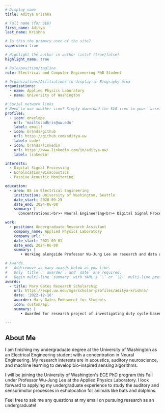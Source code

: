 ```yaml
---
# Display name
title: Aditya Krishna

# Full name (for SEO)
first_name: Aditya
last_name: Krishna

# Is this the primary user of the site?
superuser: true

# Highlight the author in author lists? (true/false)
highlight_name: true

# Role/position/tagline
role: Electrical and Computer Engineering PhD Student

# Organizations/Affiliations to display in Biography blox
organizations:
  - name: Applied Physics Laboratory
  - name: University of Washington

# Social network links
# Need to use another icon? Simply download the SVG icon to your `assets/media/icons/` folder.
profiles:
  - icon: envelope
    url: 'mailto:adkris@uw.edu'
    label: email!
  - icon: brands/github
    url: https://github.com/aditya-uw
    label: code!
  - icon: brands/linkedin
    url: https://www.linkedin.com/in/aditya-uw/
    label: linkedin!

interests:
  - Digital Signal Processing
  - Echolocation/Bioacoustics
  - Passive Acoustic Monitoring

education:
  - area: BS in Electrical Engineering
    institution: University of Washington, Seattle
    date_start: 2020-09-25
    date_end: 2024-06-08
    summary: |      
      Concentrations:<br>• Neural Engineering<br>• Digital Signal Processing

work:
  - position: Undergraduate Research Assistant
    company_name: Applied Physics Laboratory
    company_url: ''
    date_start: 2021-09-01
    date_end: 2024-06-08
    summary: |
       • Working alongside Professor Wu-Jung Lee on research and data analysis.<br>• Collected field data on bat calls for application of machine learning tools.

# Awards.
#   Add/remove as many awards below as you like.
#   Only `title`, `awarder`, and `date` are required.
#   Begin multi-line `summary` with YAML's `|` or `|2-` multi-line prefix and indent 2 spaces below.
awards:
  - title: Mary Gates Research Scholarship
    url: https://expd.uw.edu/mge/scholar-profiles/aditya-krishna/
    date: '2022-12-16'
    awarder: Mary Gates Endowment for Students
    icon: custom/apl
    summary: |
       • Awarded for research project of investigating duty cycle-based subsampling for passive acoustic bat monitoring.<br>• Here is [the project talk](https://aditya-uw.github.io/talk/investigation-of-duty-cycles-in-passive-acoustic-bat-monitoring/) I gave at the UW's 26th undergraduate research symposium.

---
```


## About Me

I am finishing my undergraduate degree at the University of Washington as an Electrical Engineering student with a concentration in Neural Engineering. My research interests are in acoustics, auditory neuroscience, and machine learning to develop bio-inspired sensing algorithms.

I will be joining the University of Washington's ECE PhD program this Fall under Professor Wu-Jung Lee at the Applied Physics Laboratory. I look forward to applying my undergraduate experience to study the auditory and sensorimotor processes in echolocation for animals like bats and dolphins.

Feel free to ask me any questions at my email on pursuing research as an undergraduate!